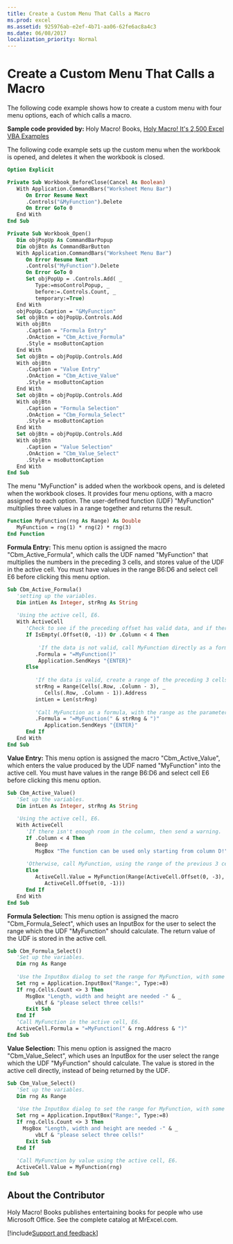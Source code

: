 ```yaml
---
title: Create a Custom Menu That Calls a Macro
ms.prod: excel
ms.assetid: 925976ab-e2ef-4b71-aa06-62fe6ac8a4c3
ms.date: 06/08/2017
localization_priority: Normal
---
```



# Create a Custom Menu That Calls a Macro

The following code example shows how to create a custom menu with four menu options, each of which calls a macro.

 **Sample code provided by:** Holy Macro! Books, [Holy Macro! It's 2,500 Excel VBA Examples](https://www.mrexcel.com/store/index.php?l=product_detail&p=1)

The following code example sets up the custom menu when the workbook is opened, and deletes it when the workbook is closed.




```vb
Option Explicit

Private Sub Workbook_BeforeClose(Cancel As Boolean)
   With Application.CommandBars("Worksheet Menu Bar")
      On Error Resume Next
      .Controls("&MyFunction").Delete
      On Error GoTo 0
   End With
End Sub

Private Sub Workbook_Open()
   Dim objPopUp As CommandBarPopup
   Dim objBtn As CommandBarButton
   With Application.CommandBars("Worksheet Menu Bar")
      On Error Resume Next
      .Controls("MyFunction").Delete
      On Error GoTo 0
      Set objPopUp = .Controls.Add( _
         Type:=msoControlPopup, _
         before:=.Controls.Count, _
         temporary:=True)
   End With
   objPopUp.Caption = "&MyFunction"
   Set objBtn = objPopUp.Controls.Add
   With objBtn
      .Caption = "Formula Entry"
      .OnAction = "Cbm_Active_Formula"
      .Style = msoButtonCaption
   End With
   Set objBtn = objPopUp.Controls.Add
   With objBtn
      .Caption = "Value Entry"
      .OnAction = "Cbm_Active_Value"
      .Style = msoButtonCaption
   End With
   Set objBtn = objPopUp.Controls.Add
   With objBtn
      .Caption = "Formula Selection"
      .OnAction = "Cbm_Formula_Select"
      .Style = msoButtonCaption
   End With
   Set objBtn = objPopUp.Controls.Add
   With objBtn
      .Caption = "Value Selection"
      .OnAction = "Cbm_Value_Select"
      .Style = msoButtonCaption
   End With
End Sub
```

The menu "MyFunction" is added when the workbook opens, and is deleted when the workbook closes. It provides four menu options, with a macro assigned to each option. The user-defined function (UDF) "MyFunction" multiplies three values in a range together and returns the result.



```vb
Function MyFunction(rng As Range) As Double
   MyFunction = rng(1) * rng(2) * rng(3)
End Function
```

 **Formula Entry:** This menu option is assigned the macro "Cbm_Active_Formula", which calls the UDF named "MyFunction" that multiplies the numbers in the preceding 3 cells, and stores value of the UDF in the active cell. You must have values in the range B6:D6 and select cell E6 before clicking this menu option.



```vb
Sub Cbm_Active_Formula()
   'setting up the variables.
   Dim intLen As Integer, strRng As String
   
   'Using the active cell, E6.
   With ActiveCell
      'Check to see if the preceding offset has valid data, and if there are three values
      If IsEmpty(.Offset(0, -1)) Or .Column < 4 Then
         
          'If the data is not valid, call MyFunction directly as a formula, but with no parameters.
         .Formula = "=MyFunction()"
          Application.SendKeys "{ENTER}"
      Else
      
         'If the data is valid, create a range of the preceding 3 cells
         strRng = Range(Cells(.Row, .Column - 3), _
            Cells(.Row, .Column - 1)).Address
         intLen = Len(strRng)
         
         'Call MyFunction as a formula, with the range as the parameter.
         .Formula = "=MyFunction(" & strRng & ")"
            Application.SendKeys "{ENTER}"
      End If
   End With
End Sub
```

 **Value Entry:** This menu option is assigned the macro "Cbm_Active_Value", which enters the value produced by the UDF named "MyFunction" into the active cell. You must have values in the range B6:D6 and select cell E6 before clicking this menu option.



```vb
Sub Cbm_Active_Value()
   'Set up the variables.
   Dim intLen As Integer, strRng As String
   
   'Using the active cell, E6.
   With ActiveCell
      'If there isn't enough room in the column, then send a warning.
      If .Column < 4 Then
         Beep
         MsgBox "The function can be used only starting from column D!"
      
      'Otherwise, call MyFunction, using the range of the previous 3 cells.
      Else
         ActiveCell.Value = MyFunction(Range(ActiveCell.Offset(0, -3), _
            ActiveCell.Offset(0, -1)))
      End If
   End With
End Sub
```

 **Formula Selection:** This menu option is assigned the macro "Cbm_Formula_Select", which uses an InputBox for the user to select the range which the UDF "MyFunction" should calculate. The return value of the UDF is stored in the active cell.



```vb
Sub Cbm_Formula_Select()
   'Set up the variables.
   Dim rng As Range
   
   'Use the InputBox dialog to set the range for MyFunction, with some simple error handling.
   Set rng = Application.InputBox("Range:", Type:=8)
   If rng.Cells.Count <> 3 Then
      MsgBox "Length, width and height are needed -" & _
         vbLf & "please select three cells!"
      Exit Sub
   End If
   'Call MyFunction in the active cell, E6.
   ActiveCell.Formula = "=MyFunction(" & rng.Address & ")"
End Sub
```

 **Value Selection:** This menu option is assigned the macro "Cbm_Value_Select", which uses an InputBox for the user select the range which the UDF "MyFunction" should calculate. The value is stored in the active cell directly, instead of being returned by the UDF.



```vb
Sub Cbm_Value_Select()
   'Set up the variables.
   Dim rng As Range
   
   'Use the InputBox dialog to set the range for MyFunction, with some simple error handling.
   Set rng = Application.InputBox("Range:", Type:=8)
   If rng.Cells.Count <> 3 Then
     MsgBox "Length, width and height are needed -" & _
         vbLf & "please select three cells!"
      Exit Sub
   End If
   
   'Call MyFunction by value using the active cell, E6.
   ActiveCell.Value = MyFunction(rng)
End Sub
```


## About the Contributor
<a name="AboutContributor"> </a>

Holy Macro! Books publishes entertaining books for people who use Microsoft Office. See the complete catalog at MrExcel.com.

[!include[Support and feedback](~/includes/feedback-boilerplate.md)]
